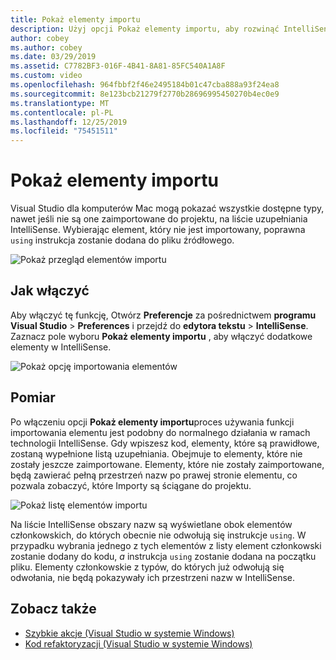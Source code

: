 ```yaml
---
title: Pokaż elementy importu
description: Użyj opcji Pokaż elementy importu, aby rozwinąć IntelliSense w Visual Studio dla komputerów Mac.
author: cobey
ms.author: cobey
ms.date: 03/29/2019
ms.assetid: C7782BF3-016F-4B41-8A81-85FC540A1A8F
ms.custom: video
ms.openlocfilehash: 964fbbf2f46e2495184b01c47cba888a93f24ea8
ms.sourcegitcommit: 8e123bcb21279f2770b28696995450270b4ec0e9
ms.translationtype: MT
ms.contentlocale: pl-PL
ms.lasthandoff: 12/25/2019
ms.locfileid: "75451511"
---
```

# <a name="show-import-items"></a>Pokaż elementy importu

Visual Studio dla komputerów Mac mogą pokazać wszystkie dostępne typy, nawet jeśli nie są one zaimportowane do projektu, na liście uzupełniania IntelliSense. Wybierając element, który nie jest importowany, poprawna `using` instrukcja zostanie dodana do pliku źródłowego.

![Pokaż przegląd elementów importu](media/importitems-overview.gif)

## <a name="how-to-enable"></a>Jak włączyć

Aby włączyć tę funkcję, Otwórz **Preferencje** za pośrednictwem **programu Visual Studio** > **Preferences** i przejdź do **edytora tekstu** > **IntelliSense**. Zaznacz pole wyboru **Pokaż elementy importu** , aby włączyć dodatkowe elementy w IntelliSense.

![Pokaż opcję importowania elementów](media/show-import-items.png)

## <a name="usage"></a>Pomiar

Po włączeniu opcji **Pokaż elementy importu**proces używania funkcji importowania elementu jest podobny do normalnego działania w ramach technologii IntelliSense. Gdy wpiszesz kod, elementy, które są prawidłowe, zostaną wypełnione listą uzupełniania. Obejmuje to elementy, które nie zostały jeszcze zaimportowane. Elementy, które nie zostały zaimportowane, będą zawierać pełną przestrzeń nazw po prawej stronie elementu, co pozwala zobaczyć, które Importy są ściągane do projektu.

![Pokaż listę elementów importu](media/show-import-items-list.png)

Na liście IntelliSense obszary nazw są wyświetlane obok elementów członkowskich, do których obecnie nie odwołują się instrukcje `using`. W przypadku wybrania jednego z tych elementów z listy element członkowski zostanie dodany do kodu, _a_ instrukcja `using` zostanie dodana na początku pliku. Elementy członkowskie z typów, do których już odwołują się odwołania, nie będą pokazywały ich przestrzeni nazw w IntelliSense.

## <a name="see-also"></a>Zobacz także

- [Szybkie akcje (Visual Studio w systemie Windows)](/visualstudio/ide/quick-actions)
- [Kod refaktoryzacji (Visual Studio w systemie Windows)](/visualstudio/ide/refactoring-in-visual-studio)
